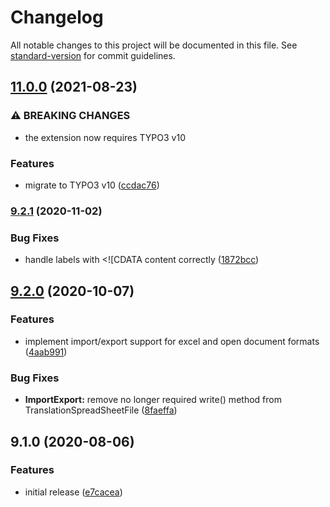 # Changelog

All notable changes to this project will be documented in this file. See [standard-version](https://github.com/conventional-changelog/standard-version) for commit guidelines.

## [11.0.0](https://github.com/labor-digital/typo3-translation-utils/compare/v9.2.1...v11.0.0) (2021-08-23)


### ⚠ BREAKING CHANGES

* the extension now requires TYPO3 v10

### Features

* migrate to TYPO3 v10 ([ccdac76](https://github.com/labor-digital/typo3-translation-utils/commit/ccdac7625cc7b32b030ba856fca8e516cb2fdc7b))

### [9.2.1](https://github.com/labor-digital/typo3-translation-utils/compare/v9.2.0...v9.2.1) (2020-11-02)


### Bug Fixes

* handle labels with <![CDATA content correctly ([1872bcc](https://github.com/labor-digital/typo3-translation-utils/commit/1872bcc8d2d782215e04b7055a530a763fa8ad6e))

## [9.2.0](https://github.com/labor-digital/typo3-translation-utils/compare/v9.1.0...v9.2.0) (2020-10-07)


### Features

* implement import/export support for excel and open document formats ([4aab991](https://github.com/labor-digital/typo3-translation-utils/commit/4aab99180908cc23d5abdf6bf78b2876de39a922))


### Bug Fixes

* **ImportExport:** remove no longer required write() method from TranslationSpreadSheetFile ([8faeffa](https://github.com/labor-digital/typo3-translation-utils/commit/8faeffaa069beba0bbb23cb11625c434d4956e13))

## 9.1.0 (2020-08-06)


### Features

* initial release ([e7cacea](https://github.com/labor-digital/typo3-translation-utils/commit/e7cacea5e58355964efdaa7840fe4b76b38b72cf))
